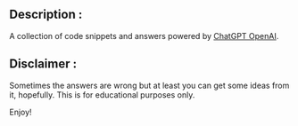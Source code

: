 ## Description :

A collection of code snippets and answers powered by [ChatGPT OpenAI](https://openai.com/blog/chatgpt/).

## Disclaimer :

Sometimes the answers are wrong but at least you can get some ideas from it, hopefully.
This is for educational purposes only. 

Enjoy!
